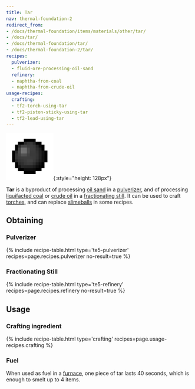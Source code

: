 ```yaml
---
title: Tar
nav: thermal-foundation-2
redirect_from:
- /docs/thermal-foundation/items/materials/other/tar/
- /docs/tar/
- /docs/thermal-foundation/tar/
- /docs/thermal-foundation-2/tar/
recipes:
  pulverizer:
  - fluid-ore-processing-oil-sand
  refinery:
  - naphtha-from-coal
  - naphtha-from-crude-oil
usage-recipes:
  crafting:
  - tf2-torch-using-tar
  - tf2-piston-sticky-using-tar
  - tf2-lead-using-tar
---
```


![Tar](/assets/images/thermal-foundation-2/tar.png){:style="height: 128px"}


**Tar** is a byproduct of processing [oil sand](/docs/1.12/thermal-foundation-2/oil-sand/) in a
[pulverizer](/docs/1.12/thermal-expansion-5/pulverizer/), and of processing [liquifacted
coal](/docs/1.12/thermal-foundation-2/liquifacted-coal/) or [crude oil](/docs/1.12/thermal-foundation-2/crude-oil/) in a
[fractionating still](/docs/1.12/thermal-expansion-5/fractionating-still/). It can be used to craft
[torches](https://minecraft.gamepedia.com/Torches), and can replace
[slimeballs](https://minecraft.gamepedia.com/Slimeball) in some recipes.


Obtaining
---------

### Pulverizer
{% include recipe-table.html type='te5-pulverizer' recipes=page.recipes.pulverizer no-result=true %}

### Fractionating Still
{% include recipe-table.html type='te5-refinery' recipes=page.recipes.refinery no-result=true %}


Usage
-----

### Crafting ingredient
{% include recipe-table.html type='crafting' recipes=page.usage-recipes.crafting %}

### Fuel
When used as fuel in a [furnace](https://minecraft.gamepedia.com/Furnace), one
piece of tar lasts 40 seconds, which is enough to smelt up to 4 items.
